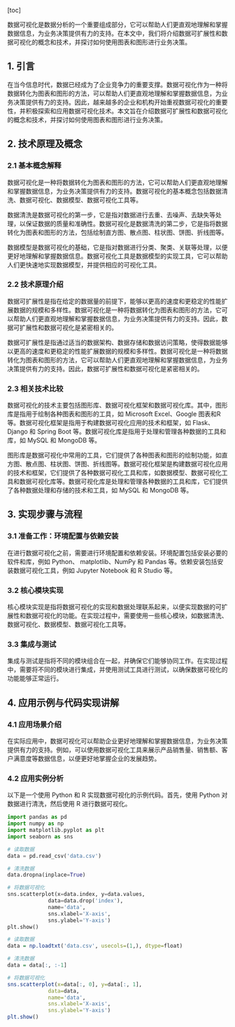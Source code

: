 
[toc]                    
                
                
数据可视化是数据分析的一个重要组成部分，它可以帮助人们更直观地理解和掌握数据信息，为业务决策提供有力的支持。在本文中，我们将介绍数据可扩展性和数据可视化的概念和技术，并探讨如何使用图表和图形进行业务决策。

## 1. 引言

在当今信息时代，数据已经成为了企业竞争力的重要支撑。数据可视化作为一种将数据转化为图表和图形的方法，可以帮助人们更直观地理解和掌握数据信息，为业务决策提供有力的支持。因此，越来越多的企业和机构开始重视数据可视化的重要性，并积极探索和应用数据可视化技术。本文旨在介绍数据可扩展性和数据可视化的概念和技术，并探讨如何使用图表和图形进行业务决策。

## 2. 技术原理及概念

### 2.1 基本概念解释

数据可视化是一种将数据转化为图表和图形的方法，它可以帮助人们更直观地理解和掌握数据信息，为业务决策提供有力的支持。数据可视化的基本概念包括数据清洗、数据可视化、数据模型、数据可视化工具等。

数据清洗是数据可视化的第一步，它是指对数据进行去重、去噪声、去缺失等处理，以保证数据的质量和准确性。数据可视化是数据清洗的第二步，它是指将数据转化为图表和图形的方法，包括绘制直方图、散点图、柱状图、饼图、折线图等。

数据模型是数据可视化的基础，它是指对数据进行分类、聚类、关联等处理，以便更好地理解和掌握数据信息。数据可视化工具是数据模型的实现工具，它可以帮助人们更快速地实现数据模型，并提供相应的可视化工具。

### 2.2 技术原理介绍

数据可扩展性是指在给定的数据量的前提下，能够以更高的速度和更稳定的性能扩展数据的规模和多样性。数据可视化是一种将数据转化为图表和图形的方法，它可以帮助人们更直观地理解和掌握数据信息，为业务决策提供有力的支持。因此，数据可扩展性和数据可视化是紧密相关的。

数据可扩展性是指通过适当的数据架构、数据存储和数据访问策略，使得数据能够以更高的速度和更稳定的性能扩展数据的规模和多样性。数据可视化是一种将数据转化为图表和图形的方法，它可以帮助人们更直观地理解和掌握数据信息，为业务决策提供有力的支持。因此，数据可扩展性和数据可视化是紧密相关的。

### 2.3 相关技术比较

数据可视化的技术主要包括图形库、数据可视化框架和数据可视化库。其中，图形库是指用于绘制各种图表和图形的工具，如 Microsoft Excel、Google 图表和R 等。数据可视化框架是指用于构建数据可视化应用的技术和框架，如 Flask、Django 和 Spring Boot 等。数据可视化库是指用于处理和管理各种数据的工具和库，如 MySQL 和 MongoDB 等。

图形库是数据可视化中常用的工具，它们提供了各种图表和图形的绘制功能，如直方图、散点图、柱状图、饼图、折线图等。数据可视化框架是构建数据可视化应用的技术和框架，它们提供了各种数据可视化工具和库，如数据模型、数据可视化工具和数据可视化库等。数据可视化库是处理和管理各种数据的工具和库，它们提供了各种数据处理和存储的技术和工具，如 MySQL 和 MongoDB 等。

## 3. 实现步骤与流程

### 3.1 准备工作：环境配置与依赖安装

在进行数据可视化之前，需要进行环境配置和依赖安装。环境配置包括安装必要的软件和库，例如 Python、 matplotlib、NumPy 和 Pandas 等。依赖安装包括安装数据可视化工具，例如 Jupyter Notebook 和 R Studio 等。

### 3.2 核心模块实现

核心模块实现是指将数据可视化的实现和数据处理联系起来，以便实现数据的可扩展性和数据可视化的功能。在实现过程中，需要使用一些核心模块，如数据清洗、数据可视化、数据模型、数据可视化工具等。

### 3.3 集成与测试

集成与测试是指将不同的模块组合在一起，并确保它们能够协同工作。在实现过程中，需要将不同的模块进行集成，并使用测试工具进行测试，以确保数据可视化的功能能够正常运行。

## 4. 应用示例与代码实现讲解

### 4.1 应用场景介绍

在实际应用中，数据可视化可以帮助企业更好地理解和掌握数据信息，为业务决策提供有力的支持。例如，可以使用数据可视化工具来展示产品销售量、销售额、客户满意度等数据信息，以便更好地掌握企业的发展趋势。

### 4.2 应用实例分析

以下是一个使用 Python 和 R 实现数据可视化的示例代码。首先，使用 Python 对数据进行清洗，然后使用 R 进行数据可视化。

```python
import pandas as pd
import numpy as np
import matplotlib.pyplot as plt
import seaborn as sns

# 读取数据
data = pd.read_csv('data.csv')

# 清洗数据
data.dropna(inplace=True)

# 将数据可视化
sns.scatterplot(x=data.index, y=data.values, 
             data=data.drop('index'), 
             name='data', 
             sns.xlabel='X-axis', 
             sns.ylabel='Y-axis')
plt.show()
```

```r
# 读取数据
data = np.loadtxt('data.csv', usecols=(1,), dtype=float)

# 清洗数据
data = data[:, :-1]

# 将数据可视化
sns.scatterplot(x=data[:, 0], y=data[:, 1], 
             data=data, 
             name='data', 
             sns.xlabel='X-axis', 
             sns.ylabel='Y-axis')
plt.show()
```

```

```

